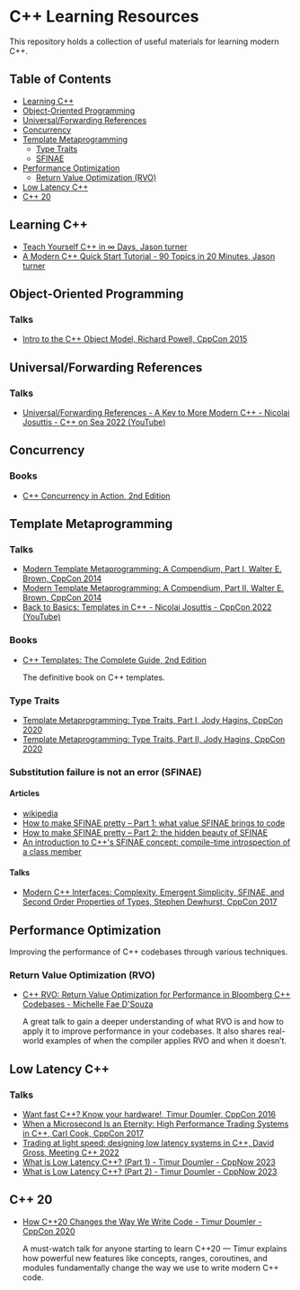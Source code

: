 # C++ Learning Resources

This repository holds a collection of useful materials for learning modern C++.

## Table of Contents
- [Learning C++](#learning-c)  
- [Object-Oriented Programming](#object-oriented-programming)
- [Universal/Forwarding References](#universalforwarding-references)
- [Concurrency](#concurrency)
- [Template Metaprogramming](#template-metaprogramming)
    - [Type Traits](#type-traits)
    - [SFINAE](#substitution-failure-is-not-an-error-sfinae)
- [Performance Optimization](#performance-optimization)
  - [Return Value Optimization (RVO)](#return-value-optimization-rvo)
- [Low Latency C++](#low-latency-c)
- [C++ 20](#c-20)

## Learning C++
- [Teach Yourself C++ in ∞ Days, Jason turner](https://youtu.be/zUQz4LBBz7M?si=Pv8JkfsewMGZuls8)
- [A Modern C++ Quick Start Tutorial - 90 Topics in 20 Minutes, Jason turner](https://youtu.be/VpqwCDSfgz0?si=ZQqETHgrQIgyuDC7)

## Object-Oriented Programming

### Talks
- [Intro to the C++ Object Model, Richard Powell, CppCon 2015](https://youtu.be/iLiDezv_Frk?si=ZA-LK5IYCNRvbe-Y)

## Universal/Forwarding References

### Talks
- [Universal/Forwarding References - A Key to More Modern C++ - Nicolai Josuttis - C++ on Sea 2022 (YouTube)](https://youtu.be/k1Iz5u_IBZ4?si=gwEqfqpLPlGoM0YO)

## Concurrency
### Books
- [C++ Concurrency in Action, 2nd Edition](https://www.manning.com/books/c-plus-plus-concurrency-in-action-second-edition)

## Template Metaprogramming

### Talks
- [Modern Template Metaprogramming: A Compendium, Part I, Walter E. Brown, CppCon 2014](https://youtu.be/Am2is2QCvxY?si=aOirwoOfaGij3Siq)
- [Modern Template Metaprogramming: A Compendium, Part II, Walter E. Brown, CppCon 2014](https://youtu.be/a0FliKwcwXE?si=pyAEFpUo-GvQ86qx)
- [Back to Basics: Templates in C++ - Nicolai Josuttis - CppCon 2022 (YouTube)](https://youtu.be/HqsEHG0QJXU?si=safx45rGxKSguhmE)

### Books
- [C++ Templates: The Complete Guide, 2nd Edition](http://www.tmplbook.com)

    The definitive book on C++ templates.

### Type Traits
- [Template Metaprogramming: Type Traits, Part I, Jody Hagins, CppCon 2020](https://youtu.be/tiAVWcjIF6o?si=XB4s2nUpQLOIORhq)
- [Template Metaprogramming: Type Traits, Part II, Jody Hagins, CppCon 2020](https://youtu.be/dLZcocFOb5Q?si=k2r7yiAP7OadjVAl)

### Substitution failure is not an error (SFINAE)

#### Articles
- [wikipedia](https://en.wikipedia.org/wiki/Substitution_failure_is_not_an_error)
- [How to make SFINAE pretty – Part 1: what value SFINAE brings to code](https://www.fluentcpp.com/2018/05/15/make-sfinae-pretty-1-what-value-sfinae-brings-to-code/)
- [How to make SFINAE pretty – Part 2: the hidden beauty of SFINAE](https://www.fluentcpp.com/2018/05/18/make-sfinae-pretty-2-hidden-beauty-sfinae/)
- [An introduction to C++'s SFINAE concept: compile-time introspection of a class member](https://jguegant.github.io/blogs/tech/sfinae-introduction.html)

#### Talks
- [Modern C++ Interfaces: Complexity, Emergent Simplicity, SFINAE, and Second Order Properties of Types, Stephen Dewhurst, CppCon 2017](https://youtu.be/PFdWqa68LmA?si=nlIZ723_SZk2Py9f)

## Performance Optimization

Improving the performance of C++ codebases through various techniques.

### Return Value Optimization (RVO)

- [C++ RVO: Return Value Optimization for Performance in Bloomberg C++ Codebases - Michelle Fae D'Souza](https://www.youtube.com/watch?v=WyxUilrR6fU&list=PLHTh1InhhwT6U7t1yP2K8AtTEKmcM3XU_&index=31)

    A great talk to gain a deeper understanding of what RVO is and how to apply it to improve performance in your codebases. It also shares real-world examples of when the compiler applies RVO and when it doesn’t.

## Low Latency C++

### Talks
- [Want fast C++? Know your hardware!, Timur Doumler, CppCon 2016](https://youtu.be/BP6NxVxDQIs?si=fx_MqUeYZbMAF-zO)
- [When a Microsecond Is an Eternity: High Performance Trading Systems in C++, Carl Cook, CppCon 2017](https://youtu.be/NH1Tta7purM?si=aRKebjW2Ee4exjUi)
- [Trading at light speed: designing low latency systems in C++, David Gross, Meeting C++ 2022](https://youtu.be/8uAW5FQtcvE?si=K1Ez2PfBrdFX10iP)
- [What is Low Latency C++? (Part 1) - Timur Doumler - CppNow 2023](https://youtu.be/EzmNeAhWqVs?si=VqOnFBy6TCy0Yyug)
- [What is Low Latency C++? (Part 2) - Timur Doumler - CppNow 2023](https://youtu.be/5uIsadq-nyk?si=7OzbiH1XVA9hnwzH)

## C++ 20

- [How C++20 Changes the Way We Write Code - Timur Doumler - CppCon 2020](https://www.youtube.com/watch?v=ImLFlLjSveM)
    
    A must-watch talk for anyone starting to learn C++20 — Timur explains how powerful new features like concepts, ranges, coroutines, and modules fundamentally change the way we use to write modern C++ code.
